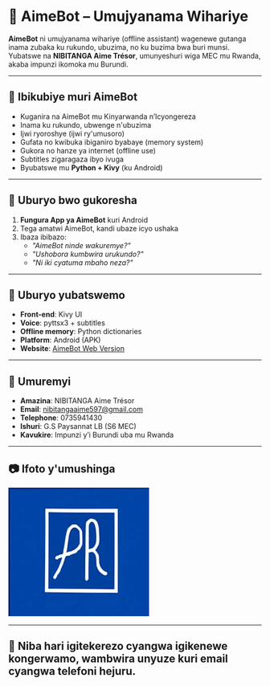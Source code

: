 # 🤖 AimeBot – Umujyanama Wihariye

**AimeBot** ni umujyanama wihariye (offline assistant) wagenewe gutanga inama zubaka ku rukundo, ubuzima, no ku buzima bwa buri munsi. Yubatswe na **NIBITANGA Aime Trésor**, umunyeshuri wiga MEC mu Rwanda, akaba impunzi ikomoka mu Burundi.

---

## 🧠 Ibikubiye muri AimeBot
- Kuganira na AimeBot mu Kinyarwanda n’Icyongereza
- Inama ku rukundo, ubwenge n'ubuzima
- Ijwi ryoroshye (ijwi ry'umusoro)
- Gufata no kwibuka ibiganiro byabaye (memory system)
- Gukora no hanze ya internet (offline use)
- Subtitles zigaragaza ibyo ivuga
- Byubatswe mu **Python + Kivy** (ku Android)

---

## 📱 Uburyo bwo gukoresha
1. **Fungura App ya AimeBot** kuri Android
2. Tega amatwi AimeBot, kandi ubaze icyo ushaka
3. Ibaza ibibazo:  
   - *"AimeBot ninde wakuremye?"*  
   - *"Ushobora kumbwira urukundo?"*  
   - *"Ni iki cyatuma mbaho neza?"*

---

## 🔧 Uburyo yubatswemo
- **Front-end**: Kivy UI
- **Voice**: pyttsx3 + subtitles
- **Offline memory**: Python dictionaries
- **Platform**: Android (APK)
- **Website**: [AimeBot Web Version](https://ni-tresor.github.io/Aime-project-/)

---

## 👤 Umuremyi
- **Amazina**: NIBITANGA Aime Trésor  
- **Email**: nibitangaaime597@gmail.com  
- **Telephone**: 0735941430  
- **Ishuri**: G.S Paysannat LB (S6 MEC)  
- **Kavukire**: Impunzi y’i Burundi uba mu Rwanda

---

## 📷 Ifoto y'umushinga
![AimeBot Logo](APR_logo.jpg)

---

## 💬 Niba hari igitekerezo cyangwa igikenewe kongerwamo, wambwira unyuze kuri email cyangwa telefoni hejuru.
